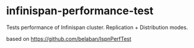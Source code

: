 # infinispan-performance-test
Tests performance of Infinispan cluster. Replication + Distribution modes.

based on https://github.com/belaban/IspnPerfTest
